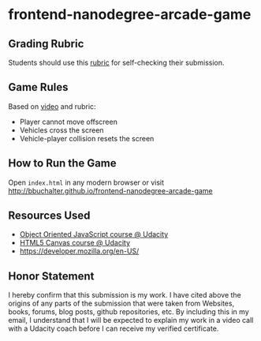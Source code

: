 frontend-nanodegree-arcade-game
===============================

## Grading Rubric
Students should use this [rubric](https://www.udacity.com/course/viewer#!/c-ud015/l-3072058665/m-3072588797) for self-checking their submission.

## Game Rules
Based on [video](https://www.youtube.com/watch?v=p2JhGrrwLuQ&feature=youtu.be) and rubric:
* Player cannot move offscreen
* Vehicles cross the screen
* Vehicle-player collision resets the screen

## How to Run the Game
Open `index.html` in any modern browser or visit http://bbuchalter.github.io/frontend-nanodegree-arcade-game

## Resources Used
* [Object Oriented JavaScript course @ Udacity](https://www.udacity.com/course/viewer#!/c-ud015-nd)
* [HTML5 Canvas course @ Udacity](https://www.udacity.com/course/viewer#!/c-ud292-nd)
* https://developer.mozilla.org/en-US/

## Honor Statement
I hereby confirm that this submission is my work. I have cited above the origins of any parts of the submission that were taken from Websites, books, forums, blog posts, github repositories, etc. By including this in my email, I understand that I will be expected to explain my work in a video call with a Udacity coach before I can receive my verified certificate.
